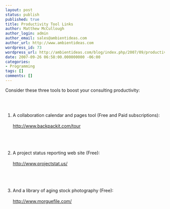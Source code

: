 ```yaml
---
layout: post
status: publish
published: true
title: Productivity Tool Links
author: Matthew McCullough
author_login: admin
author_email: sales@ambientideas.com
author_url: http://www.ambientideas.com
wordpress_id: 73
wordpress_url: http://ambientideas.com/blog/index.php/2007/09/productivity-tool-links/
date: 2007-09-26 06:58:00.000000000 -06:00
categories:
- Programming
tags: []
comments: []
---
```

<p>Consider these three tools to boost your consulting productivity:</p><br /><ol><br /><li>A collaboration calendar and pages tool (Free and Paid subscriptions):<br /><br /><a href="http://www.morguefile.com/">http://www.backpackit.com/tour</a><br /><br /><br /></li><br /><br /><li>A project status reporting web site (Free):<br /><br /><a href="http://www.morguefile.com/">http://www.projectstat.us/</a><br /><br /><br /></li><br /><br /><li>And a library of aging stock photography (Free):<br /><br /><a href="http://www.morguefile.com/">http://www.morguefile.com/</a></li><br /></ol><br /><br /><br />

